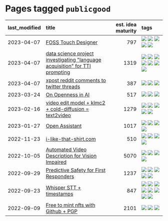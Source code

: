 # Pages tagged `publicgood`

|last_modified|title|est. idea maturity|tags
|:---|:---|---:|:---|
|2023-04-07|[FOSS Touch Designer](../FOSS_touch_designer.md)|797|[![](https://img.shields.io/badge/tag-alignment-b7fb0)](../tags/alignment.md) [![](https://img.shields.io/badge/tag-animation-35d420)](../tags/animation.md) [![](https://img.shields.io/badge/tag-publicgood-77485f)](../tags/publicgood.md) [![](https://img.shields.io/badge/tag-tooling-d5ffe)](../tags/tooling.md) [![](https://img.shields.io/badge/tag-wip-a68128)](../tags/wip.md)|
|2023-04-07|[data science project investigating "language acquisition" for TTI prompting](../tti_language_aqcuisition.md)|1319|[![](https://img.shields.io/badge/tag-alignment-b7fb0)](../tags/alignment.md) [![](https://img.shields.io/badge/tag-dataset-97a75e)](../tags/dataset.md) [![](https://img.shields.io/badge/tag-experimental-6013c8)](../tags/experimental.md) [![](https://img.shields.io/badge/tag-prompting-29349d)](../tags/prompting.md) [![](https://img.shields.io/badge/tag-publication-e9b626)](../tags/publication.md) [![](https://img.shields.io/badge/tag-publicgood-77485f)](../tags/publicgood.md) [![](https://img.shields.io/badge/tag-stability-e6ab9)](../tags/stability.md)|
|2023-04-07|[xpost reddit comments to twitter threads](../reddit2twitter.md)|387|[![](https://img.shields.io/badge/tag-experimental-6013c8)](../tags/experimental.md) [![](https://img.shields.io/badge/tag-publicgood-77485f)](../tags/publicgood.md) [![](https://img.shields.io/badge/tag-tooling-d5ffe)](../tags/tooling.md)|
|2023-03-24|[On Openness in AI](../on_openness_in_ai.md)|517|[![](https://img.shields.io/badge/tag-alignment-b7fb0)](../tags/alignment.md) [![](https://img.shields.io/badge/tag-publication-e9b626)](../tags/publication.md) [![](https://img.shields.io/badge/tag-publicgood-77485f)](../tags/publicgood.md)|
|2023-02-16|[video edit model + klmc2 + cold-diffusion = text2video](../video-edit-model-over-init-video.md)|1279|[![](https://img.shields.io/badge/tag-animation-35d420)](../tags/animation.md) [![](https://img.shields.io/badge/tag-meta-cc5ed7)](../tags/meta.md) [![](https://img.shields.io/badge/tag-publicgood-77485f)](../tags/publicgood.md) [![](https://img.shields.io/badge/tag-stability-e6ab9)](../tags/stability.md) [![](https://img.shields.io/badge/tag-tooling-d5ffe)](../tags/tooling.md)|
|2023-01-27|[Open Assistant](../open-assistant.md)|1017|[![](https://img.shields.io/badge/tag-accessibility-fe4dc)](../tags/accessibility.md) [![](https://img.shields.io/badge/tag-publicgood-77485f)](../tags/publicgood.md) [![](https://img.shields.io/badge/tag-stability-e6ab9)](../tags/stability.md) [![](https://img.shields.io/badge/tag-wip-a68128)](../tags/wip.md)|
|2022-11-23|[i-like-that-shirt.com](../ilikethatshirt.com.md)|510|[![](https://img.shields.io/badge/tag-accessibility-fe4dc)](../tags/accessibility.md) [![](https://img.shields.io/badge/tag-completed-496a1)](../tags/completed.md) [![](https://img.shields.io/badge/tag-publicgood-77485f)](../tags/publicgood.md) [![](https://img.shields.io/badge/tag-tooling-d5ffe)](../tags/tooling.md)|
|2022-10-05|[Automated Video Description for Vision Impaired](../automated-video-description.md)|5070|[![](https://img.shields.io/badge/tag-accessibility-fe4dc)](../tags/accessibility.md) [![](https://img.shields.io/badge/tag-dataset-97a75e)](../tags/dataset.md) [![](https://img.shields.io/badge/tag-foundation-83cbca)](../tags/foundation.md) [![](https://img.shields.io/badge/tag-publicgood-77485f)](../tags/publicgood.md)|
|2022-09-29|[Predictive Safety for First Responders](../safety-officer.md)|1237|[![](https://img.shields.io/badge/tag-completed-496a1)](../tags/completed.md) [![](https://img.shields.io/badge/tag-dataset-97a75e)](../tags/dataset.md) [![](https://img.shields.io/badge/tag-publication-e9b626)](../tags/publication.md) [![](https://img.shields.io/badge/tag-publicgood-77485f)](../tags/publicgood.md) [![](https://img.shields.io/badge/tag-wip-a68128)](../tags/wip.md)|
|2022-09-23|[Whisper STT + timestamps](../whisper-stt-plus-timestamps.md)|847|[![](https://img.shields.io/badge/tag-colab-b08442)](../tags/colab.md) [![](https://img.shields.io/badge/tag-dataset-97a75e)](../tags/dataset.md) [![](https://img.shields.io/badge/tag-experimental-6013c8)](../tags/experimental.md) [![](https://img.shields.io/badge/tag-meta-cc5ed7)](../tags/meta.md) [![](https://img.shields.io/badge/tag-prompting-29349d)](../tags/prompting.md) [![](https://img.shields.io/badge/tag-publicgood-77485f)](../tags/publicgood.md) [![](https://img.shields.io/badge/tag-stability-e6ab9)](../tags/stability.md) [![](https://img.shields.io/badge/tag-tooling-d5ffe)](../tags/tooling.md)|
|2022-09-09|[Free to mint nfts with Github + PGP](../free-to-mint-nfts_git_plus_pgp.md)|2101|[![](https://img.shields.io/badge/tag-publicgood-77485f)](../tags/publicgood.md) [![](https://img.shields.io/badge/tag-tooling-d5ffe)](../tags/tooling.md) [![](https://img.shields.io/badge/tag-wip-a68128)](../tags/wip.md)|